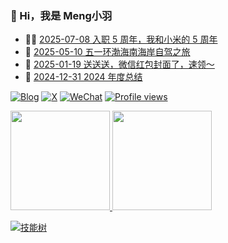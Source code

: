 ### 🤠 Hi，我是 Meng小羽

<!-- BLOG-POST-LIST:START -->
- 👨‍🏫 [2025-07-08 入职 5 周年，我和小米的 5 周年](https://blog.debuginn.com/p/work-5-years/)
- 🦄 [2025-05-10 五一环渤海南海岸自驾之旅](https://blog.debuginn.com/p/travel-bohainan/)
- 💃 [2025-01-19 送送送，微信红包封面了，速领～](https://blog.debuginn.com/p/wechat-red-packet-25/)
- 🤔 [2024-12-31 2024 年度总结](https://blog.debuginn.com/p/debuginn-2024/)<!-- BLOG-POST-LIST:END -->

[![Blog](https://img.shields.io/badge/blog.debuginn.com-0066ff?logo=blogger&logoColor=white)](https://blog.debuginn.com)
[![X](https://img.shields.io/badge/@idebuginn-000000?logo=x&logoColor=white)](https://twitter.com/idebuginn)
[![WeChat](https://img.shields.io/badge/@debuginn-07C160?logo=wechat&logoColor=white)](https://blog.debuginn.com/subscribe)
[![Profile views](https://komarev.com/ghpvc/?username=debuginn&color=blueviolet)](https://github.com/debuginn)

<p>
    <a href="#">
        <img height="159px" src="https://github-readme-stats.vercel.app/api?username=debuginn&show_icons=true&theme=github_dark_dimmed&layout=compact" />
    </a>
     <a href="#">
        <img height="159px" src="https://github-readme-stats.vercel.app/api/top-langs/?username=debuginn&theme=github_dark_dimmed&layout=compact&hide=javascript,html,css,php,scss" />
    </a>
</p>

[![技能树](https://skillicons.dev/icons?i=go,java,spring,maven,mysql,postgres,redis,mongodb,linux,bash,docker,kubernetes,grafana,prometheus,nginx,git,github,gitlab,vim,idea,vscode,md,postman,stackoverflow,apple,obsidian,ps,cloudflare&theme=light)](https://blog.debuginn.com/project/)
